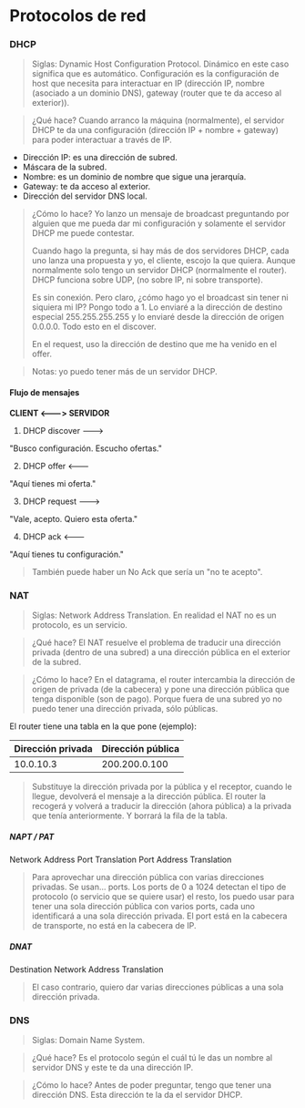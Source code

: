 # Protocolos de red

### DHCP

> Siglas: Dynamic Host Configuration Protocol. Dinámico en este caso significa que es automático. Configuración es la configuración de host que necesita para interactuar en IP (dirección IP, nombre (asociado a un dominio DNS), gateway (router que te da acceso al exterior)).

> ¿Qué hace? Cuando arranco la máquina (normalmente), el servidor DHCP te da una configuración (dirección IP + nombre + gateway) para poder interactuar a través de IP.

- Dirección IP: es una dirección de subred.
- Máscara de la subred.
- Nombre: es un dominio de nombre que sigue una jerarquía.
- Gateway: te da acceso al exterior.
- Dirección del servidor DNS local.

> ¿Cómo lo hace? Yo lanzo un mensaje de broadcast preguntando por alguien que me pueda dar mi configuración y solamente el servidor DHCP me puede contestar.
>
> Cuando hago la pregunta, si hay más de dos servidores DHCP, cada uno lanza una propuesta y yo, el cliente, escojo la que quiera. Aunque normalmente solo tengo un servidor DHCP (normalmente el router). DHCP funciona sobre UDP, (no sobre IP, ni sobre transporte).
>
> Es sin conexión. Pero claro, ¿cómo hago yo el broadcast sin tener ni siquiera mi IP? Pongo todo a 1. Lo enviaré a la dirección de destino especial 255.255.255.255 y lo enviaré desde la dirección de origen 0.0.0.0. Todo esto en el discover.
>
> En el request, uso la dirección de destino que me ha venido en el offer.

> Notas: yo puedo tener más de un servidor DHCP.

#### Flujo de mensajes

**CLIENT <---> SERVIDOR**

1. DHCP discover --->

"Busco configuración. Escucho ofertas."

2. DHCP offer <---

"Aquí tienes mi oferta."

3. DHCP request --->

"Vale, acepto. Quiero esta oferta."

4. DHCP ack <---

"Aquí tienes tu configuración."

> También puede haber un No Ack que sería un "no te acepto".

### NAT

> Siglas: Network Address Translation. En realidad el NAT no es un protocolo, es un servicio.

> ¿Qué hace? El NAT resuelve el problema de traducir una dirección privada (dentro de una subred) a una dirección pública en el exterior de la subred.

> ¿Cómo lo hace? En el datagrama, el router intercambia la dirección de origen de privada (de la cabecera) y pone una dirección pública que tenga disponible (son de pago). Porque fuera de una subred yo no puedo tener una dirección privada, sólo públicas.

El router tiene una tabla en la que pone (ejemplo):

|Dirección privada|Dirección pública|
|-----------------|-----------------|
|10.0.10.3|200.200.0.100|

> Substituye la dirección privada por la pública y el receptor, cuando le llegue, devolverá el mensaje a la dirección pública. El router la recogerá y volverá a traducir la dirección (ahora pública) a la privada que tenía anteriormente. Y borrará la fila de la tabla.

##### NAPT / PAT

Network Address Port Translation
Port Address Translation

> Para aprovechar una dirección pública con varias direcciones privadas. Se usan... ports. Los ports de 0 a 1024 detectan el tipo de protocolo (o servicio que se quiere usar) el resto, los puedo usar para tener una sola dirección pública con varios ports, cada uno identificará a una sola dirección privada. El port está en la cabecera de transporte, no está en la cabecera de IP.

##### DNAT

Destination Network Address Translation

> El caso contrario, quiero dar varias direcciones públicas a una sola dirección privada.

### DNS

> Siglas: Domain Name System.

> ¿Qué hace? Es el protocolo según el cuál tú le das un nombre al servidor DNS y este te da una dirección IP.

> ¿Cómo lo hace? Antes de poder preguntar, tengo que tener una dirección DNS. Esta dirección te la da el servidor DHCP.

